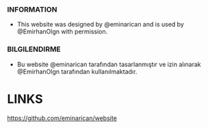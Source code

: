### INFORMATION

- This website was designed by @eminarican and is used by @EmirhanOlgn with permission.

### BILGILENDIRME

- Bu website @eminarican tarafından tasarlanmıştır ve izin alınarak @EmirhanOlgn tarafından kullanılmaktadır.

# LINKS
https://github.com/eminarican/website